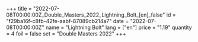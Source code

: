 +++
title = "2022-07-08T00:00:00Z_Double_Masters_2022_Lightning_Bolt_[en]_false"
id = "f29ba16f-c8fb-42fe-aabf-87089cb214a7"
date = "2022-07-08T00:00:00Z"
name = "Lightning Bolt"
lang = ["en"]
price = "1.19"
quantity = 4
foil = false
set = "Double Masters 2022"
+++
